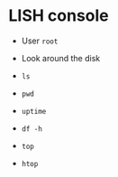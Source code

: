 # LISH console

* User `root`

* Look around the disk
* `ls`
* `pwd`
* `uptime`
* `df -h`
* `top`
* `htop`


